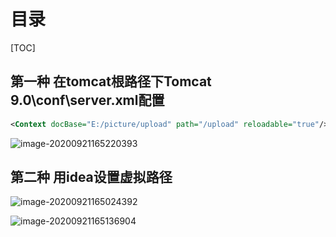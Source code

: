 # 目录

[TOC]

## 第一种 在tomcat根路径下Tomcat 9.0\conf\server.xml配置

```xml
<Context docBase="E:/picture/upload" path="/upload" reloadable="true"/>
```

![image-20200921165220393](https://pic.downk.cc/item/5f686a39160a154a677627a4.png)

## 第二种 用idea设置虚拟路径

![image-20200921165024392](https://pic.downk.cc/item/5f686a39160a154a6776279f.png)

![image-20200921165136904](https://pic.downk.cc/item/5f686a39160a154a677627a1.png)
